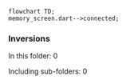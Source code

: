 <!---
Generated by https://github.com/polina-c/layerlens
Dependencies that create loops (inversions) are marked with `!`.
-->

```mermaid
flowchart TD;
memory_screen.dart-->connected;
```

### Inversions
In this folder: 0

Including sub-folders: 0

